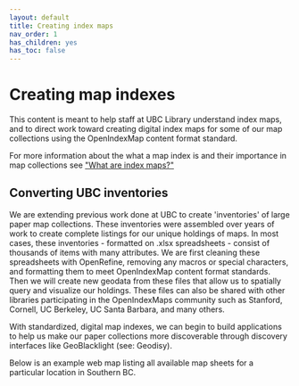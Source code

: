 ```yaml
---
layout: default
title: Creating index maps
nav_order: 1
has_children: yes
has_toc: false
---
```

# Creating map indexes

This content is meant to help staff at UBC Library understand index maps, and to direct work toward creating digital index maps for some of our map collections using the OpenIndexMap content format standard.

For more information about the what a map index is and their importance in map collections see ["What are index maps?"](content/what-are-index-maps.md)

## Converting UBC inventories
We are extending previous work done at UBC to create 'inventories' of large paper map collections. These inventories were assembled over years of work to create complete listings for our unique holdings of maps. In most cases, these inventories - formatted on .xlsx spreadsheets - consist of thousands of items with many attributes. We are first cleaning these spreadsheets with OpenRefine, removing any macros or special characters, and formatting them to meet OpenIndexMap content format standards. Then we will create new geodata from these files that allow us to spatially query and visualize our holdings. These files can also be shared with other libraries participating in the OpenIndexMaps community such as Stanford, Cornell, UC Berkeley, UC Santa Barbara, and many others.

With standardized, digital map indexes, we can begin to build applications to help us make our paper collections more discoverable through discovery interfaces like GeoBlacklight (see: Geodisy).

Below is an example web map listing all available map sheets for a particular location in Southern BC.

